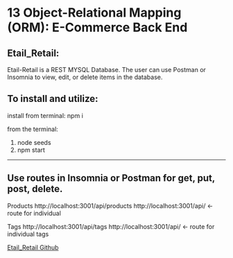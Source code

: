 # 13 Object-Relational Mapping (ORM): E-Commerce Back End

## Etail_Retail:

Etail-Retail is a REST MYSQL Database.
The user can use Postman or Insomnia to view, edit, or delete items in the database. 

## To install and utilize:
install from terminal: npm i 

from the terminal:
1) node seeds
2) npm start
- - - - - - - - - - - - - - - - - - - - - - - - - - - - - - - - - - - - - - - - - - - - - - - - - - - - - - - - - - - - - - - - - - - - - - - - - - - - - - - - - - - - - - - - - - 

## Use routes in Insomnia or Postman for get, put, post, delete.

Products
http://localhost:3001/api/products
http://localhost:3001/api/  <- route for individual 

Tags
http://localhost:3001/api/tags
http://localhost:3001/api/  <- route for individual tags



<a href="https://github.com/ward438/Etail_Retail">Etail_Retail Github</a>



